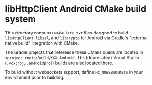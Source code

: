 # libHttpClient Android CMake build system

This directory contains `CMakeLists.txt` files designed to build `libHttpClient`,
`libssl`, and `libcrypto` for Android via Gradle's "external native build"
integration with CMake.

The Gradle projects that reference these CMake builds are located in
`<project_root>/Build/XXX.Android`. The (deprecated) Visual Studio
(`.vcxproj`, `.androidproj`) builds are also located there.

To build without websockets support, define `HC_NOWEBSOCKETS` in your environment
prior to building.
